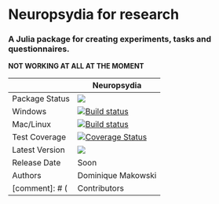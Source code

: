 # Neuropsydia for research
### A Julia package for creating experiments, tasks and questionnaires.

**NOT WORKING AT ALL AT THE MOMENT**

||Neuropsydia|
|----------------|---|
|Package Status|![](https://img.shields.io/badge/status-dev-brightred.svg)|
|Windows|[![Build status](https://ci.appveyor.com/api/projects/status/k2hrgqyuotraqu7k?svg=true)](https://ci.appveyor.com/project/DominiqueMakowski/neuropsydia-jl)|
|Mac/Linux|[![Build status](https://travis-ci.org/neuropsychology/Neuropsydia.jl.svg?branch=master)](https://travis-ci.org/neuropsychology/Neuropsydia.jl.svg?branch=master)|
|Test Coverage|[![Coverage Status](https://coveralls.io/repos/github/neuropsychology/Neuropsydia.jl/badge.svg?branch=master)](https://coveralls.io/github/neuropsychology/Neuropsydia.jl?branch=master)|
|Latest Version|![](https://img.shields.io/badge/version-0.0.1-brightgreen.svg)|
|Release Date|Soon|
|Authors|Dominique Makowski|
[comment]: # (|Contributors|NA|)
